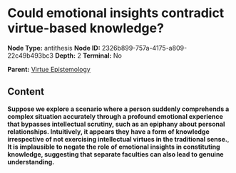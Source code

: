 # Could emotional insights contradict virtue-based knowledge?

**Node Type:** antithesis
**Node ID:** 2326b899-757a-4175-a809-22c49b493bc3
**Depth:** 2
**Terminal:** No

**Parent:** [Virtue Epistemology](virtue-epistemology.md)

## Content

**Suppose we explore a scenario where a person suddenly comprehends a complex situation accurately through a profound emotional experience that bypasses intellectual scrutiny, such as an epiphany about personal relationships. Intuitively, it appears they have a form of knowledge irrespective of not exercising intellectual virtues in the traditional sense.**, **It is implausible to negate the role of emotional insights in constituting knowledge, suggesting that separate faculties can also lead to genuine understanding.**
